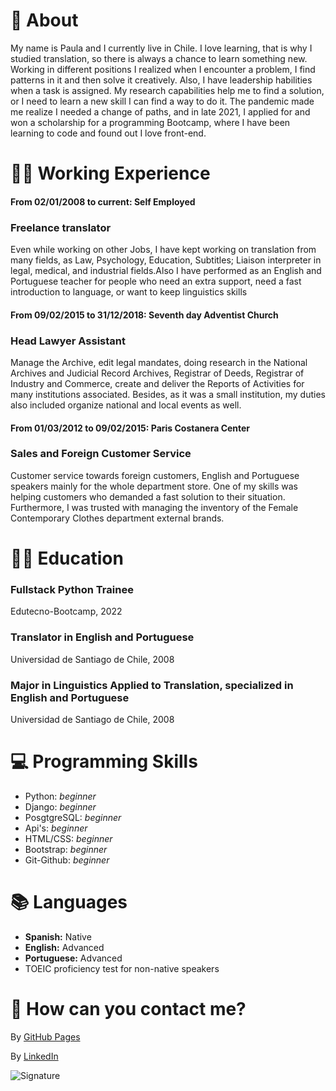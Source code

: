 # :woman: About

My name is Paula and I currently live in Chile. I love learning, that is why I studied translation, so there is always a chance to learn something new. Working in different positions I realized when I encounter a problem, I find patterns in it and then solve it creatively. Also, I have leadership habilities when a task is assigned. My research capabilities help me to find a solution, or I need to learn a new skill I can find a way to do it. The pandemic made me realize I needed a change of paths, and in late 2021, I applied for and won a scholarship for a programming Bootcamp, where I have been learning to code and found out I love front-end.  



# :woman_office_worker: Working Experience

#### From 02/01/2008 to current:	Self Employed

### **Freelance translator**

Even while working on other Jobs, I have kept working on translation from many fields, as Law, Psychology, Education, Subtitles; Liaison interpreter in legal, medical, and industrial fields.Also I have performed as an English and Portuguese teacher for people who need an extra support, need a fast introduction to language, or want to keep linguistics skills 


#### From 09/02/2015 to 31/12/2018:	Seventh day Adventist Church

### **Head Lawyer Assistant**

Manage the Archive, edit legal mandates, doing research in the National Archives and Judicial Record Archives, Registrar of Deeds, Registrar of Industry and Commerce, create and deliver the Reports of Activities for many institutions associated. Besides, as it was a small institution, my duties also included organize national and local events as well.


#### From 01/03/2012 to 09/02/2015:	Paris Costanera Center

### **Sales and Foreign Customer Service**

Customer service towards foreign customers, English and Portuguese speakers mainly for the whole department store. One of my skills was helping customers who demanded a fast solution to their situation. Furthermore, I was trusted with managing the inventory of the Female Contemporary Clothes department external brands.



# :woman_student: Education 

### **Fullstack Python Trainee**

Edutecno-Bootcamp, 2022


### **Translator in English and Portuguese**

Universidad de Santiago de Chile, 2008


### **Major in Linguistics Applied to Translation, specialized in English and Portuguese**

Universidad de Santiago de Chile, 2008


# 💻 Programming Skills

-	 Python: *beginner*
-	 Django: *beginner*
-	 PosgtgreSQL: *beginner*
-	 Api's: *beginner*
-	 HTML/CSS: *beginner*
-	 Bootstrap: *beginner*
-	 Git-Github: *beginner*


# 📚 Languages

-	 **Spanish:** Native
-	 **English:** Advanced
-	 **Portuguese:** Advanced
-	 TOEIC proficiency test for non-native speakers


# 📨 How can you contact me?

By [GitHub Pages](https://github.com/Paula-GS)

By [LinkedIn](https://cl.linkedin.com/in/paula-gonz%C3%A1lez-silva-94067856)

![Signature](https://github.com/Paula-GS/Paula-GS/blob/main/Signature.png)




